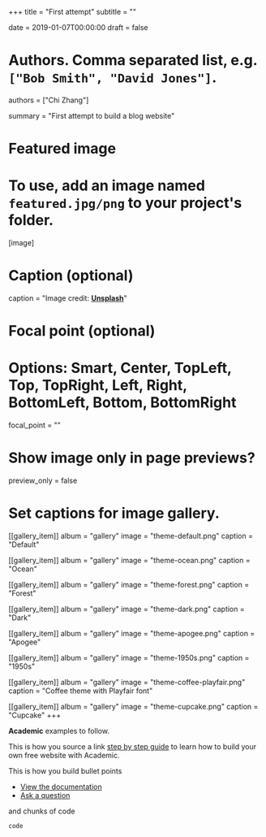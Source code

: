 +++
title = "First attempt"
subtitle = ""

date = 2019-01-07T00:00:00
draft = false

# Authors. Comma separated list, e.g. `["Bob Smith", "David Jones"]`.
authors = ["Chi Zhang"]

summary = "First attempt to build a blog website"

# Featured image
# To use, add an image named `featured.jpg/png` to your project's folder. 
[image]
  # Caption (optional)
  caption = "Image credit: [**Unsplash**](https://unsplash.com/photos/CpkOjOcXdUY)"

  # Focal point (optional)
  # Options: Smart, Center, TopLeft, Top, TopRight, Left, Right, BottomLeft, Bottom, BottomRight
  focal_point = ""

  # Show image only in page previews?
  preview_only = false

# Set captions for image gallery.

[[gallery_item]]
album = "gallery"
image = "theme-default.png"
caption = "Default"

[[gallery_item]]
album = "gallery"
image = "theme-ocean.png"
caption = "Ocean"

[[gallery_item]]
album = "gallery"
image = "theme-forest.png"
caption = "Forest"

[[gallery_item]]
album = "gallery"
image = "theme-dark.png"
caption = "Dark"

[[gallery_item]]
album = "gallery"
image = "theme-apogee.png"
caption = "Apogee"

[[gallery_item]]
album = "gallery"
image = "theme-1950s.png"
caption = "1950s"

[[gallery_item]]
album = "gallery"
image = "theme-coffee-playfair.png"
caption = "Coffee theme with Playfair font"

[[gallery_item]]
album = "gallery"
image = "theme-cupcake.png"
caption = "Cupcake"
+++





**Academic** examples to follow. 

This is how you source a link [step by step guide](https://sourcethemes.com/academic/docs/install/) to learn how to build your own free website with Academic. 

This is how you build bullet points 

- [View the documentation](https://sourcethemes.com/academic/docs/)
- [Ask a question](http://discuss.gohugo.io/)



and chunks of code 

```
code 
```














